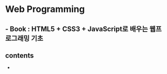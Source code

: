 # **Web Programming**

## - **Book** : HTML5 + CSS3 + JavaScript로 배우는 웹프로그래밍 기초

## contents

- []() 